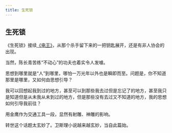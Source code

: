 ```yaml
---
title: 生死锁
---
```


## 生死锁

《生死锁》接续[《电王》](../058a)，从那个杀手留下来的一把钥匙展开，还是有非人协会的出现。

当然，陈长青苦练“不动心”的功夫也着实令人发噱。

思想到哪里就是“人”到哪里，哪怕一万光年以外也是瞬即而至。问题是，你不知道那里是哪里，又如何由思想引导？

我可以回想起我到过的地方，甚至可以到那些我去过但是忘记了的地方，甚至我只是知道但是从未我从未到过的地方，但是那些没有去过又不知道的地方，我的思想如何引导我前往？

用金鹰作为交通工具一段，显然有射雕、神雕的影响。

转世这个话题太玄妙了。卫斯理小说越来越玄妙，当自此篇始。